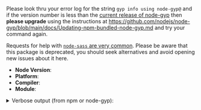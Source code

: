 <!--
Thank you for reporting an issue!

Remember, this issue tracker is for reporting issues ONLY with node-gyp.

If you have an issue installing a specific module, please file an issue on
that module's issue tracker (`npm issues modulename`). Open issue here only if
you are sure this is an issue with node-gyp, not with the module you are
trying to build.

Fill out the form below. We probably won't investigate an issue that does not
provide the basic information we require.

-->

Please look thru your error log for the string `gyp info using node-gyp@` and if the version number is less than the [current release of node-gyp](https://github.com/nodejs/node-gyp/releases) then __please upgrade__ using the instructions at https://github.com/nodejs/node-gyp/blob/main/docs/Updating-npm-bundled-node-gyp.md and try your command again.

Requests for help with [`node-sass` are very common](https://github.com/nodejs/node-gyp/issues?q=label%3A%22Node+Sass+--%3E+Dart+Sass%22). Please be aware that this package is deprecated, you should seek alternatives and avoid opening new issues about it here.

* **Node Version**: <!-- `node -v` and `npm -v` -->
* **Platform**: <!-- `uname -a` (UNIX), or `systeminfo | findstr /B /C:"OS Name" /C:"OS Version" /C:"System Type"` (Windows) -->
* **Compiler**: <!-- `cc -v` (UNIX) or `msbuild /version & cl` (Windows) -->
* **Module**: <!-- what you tried to build/install -->

<details><summary>Verbose output (from npm or node-gyp):</summary>

```
Paste your log here, between the backticks. It can be:
  - npm --verbose output,
  - or contents of npm-debug.log,
  - or output of node-gyp rebuild --verbose.
Include the command you were trying to run.

This should look like this:

>npm --verbose
npm info it worked if it ends with ok
npm verb cli [
npm verb cli   'C:\\...\\node\\13.9.0\\x64\\node.exe',
npm verb cli   'C:\\...\\node\\13.9.0\\x64\\node_modules\\npm\\bin\\npm-cli.js',
npm verb cli   '--verbose'
npm verb cli ]
npm info using npm@6.13.7
npm info using node@v13.9.0

Usage: npm <command>
(...)
```

</details>

<!-- Any further details -->
